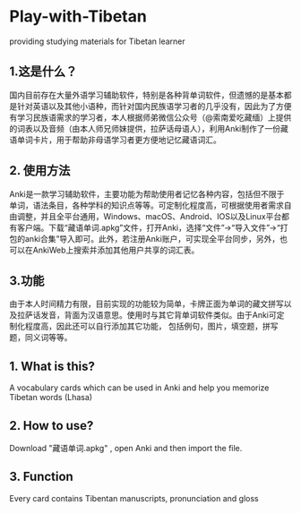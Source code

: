 # Play-with-Tibetan

providing studying materials for Tibetan learner

## 1.这是什么？

​	国内目前存在大量外语学习辅助软件，特别是各种背单词软件，但遗憾的是基本都是针对英语以及其他小语种，而针对国内民族语学习者的几乎没有，因此为了方便有学习民族语需求的学习者，本人根据师弟微信公众号（@索南爱吃藏缅）上提供的词表以及音频（由本人师兄师妹提供，拉萨话母语人），利用Anki制作了一份藏语单词卡片，用于帮助非母语学习者更方便地记忆藏语词汇。



## 2. 使用方法

​	Anki是一款学习辅助软件，主要功能为帮助使用者记忆各种内容，包括但不限于单词，语法条目，各种学科的知识点等等。可定制化程度高，可根据使用者需求自由调整，并且全平台通用，Windows、macOS、Android、IOS以及Linux平台都有客户端。下载“藏语单词.apkg”文件，打开Anki，选择“文件”→“导入文件”→“打包的anki合集”导入即可。此外，若注册Anki账户，可实现全平台同步，另外，也可以在AnkiWeb上搜索并添加其他用户共享的词汇表。



## 3.功能

​	由于本人时间精力有限，目前实现的功能较为简单，卡牌正面为单词的藏文拼写以及拉萨话发音，背面为汉语意思。使用时与其它背单词软件类似。由于Anki可定制化程度高，因此还可以自行添加其它功能， 包括例句，图片，填空题，拼写题，同义词等等。



## 1. What is this?

A vocabulary cards which can be used in Anki and help you memorize Tibetan words (Lhasa)



## 2. How to use?

Download "藏语单词.apkg" , open Anki and then import the file.



## 3. Function

Every card contains Tibentan manuscripts, pronunciation and gloss



